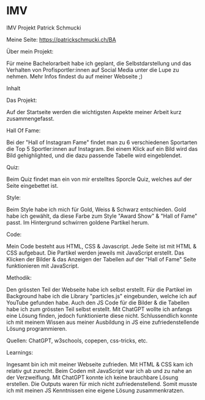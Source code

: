 # IMV
IMV Projekt Patrick Schmucki

Meine Seite: https://patrickschmucki.ch/BA

Über mein Projekt:

Für meine Bachelorarbeit habe ich geplant, die Selbstdarstellung und das Verhalten von Profisportler:innen auf Social Media unter die Lupe zu nehmen. Mehr Infos findest du auf meiner Webseite ;)  

Inhalt

Das Projekt:

Auf der Startseite werden die wichtigsten Aspekte meiner Arbeit kurz zusammengefasst.

Hall Of Fame:

Bei der "Hall of Instagram Fame" findet man zu 6 verschiedenen Sportarten die Top 5 Sportler:innen auf Instagram.
Bei einem Klick auf ein Bild wird das Bild gehighlighted, und die dazu passende Tabelle wird eingeblendet.

Quiz:

Beim Quiz findet man ein von mir erstelltes Sporcle Quiz, welches auf der Seite eingebettet ist.

Style:

Beim Style habe ich mich für Gold, Weiss & Schwarz entschieden. Gold habe ich gewählt, da diese Farbe zum Style "Award Show" & "Hall of Fame" passt. Im Hintergrund schwirren goldene Partikel herum.

Code:

Mein Code besteht aus HTML, CSS & Javascript. Jede Seite ist mit HTML & CSS aufgebaut. Die Partikel werden jeweils mit JavaScript erstellt. Das Klicken der Bilder & das Anzeigen der Tabellen auf der "Hall of Fame" Seite funktionieren mit JavaScript.  

Methodik:

Den grössten Teil der Webseite habe ich selbst erstellt. Für die Partikel im Background habe ich die Library "particles.js" eingebunden, welche ich auf YouTube gefunden habe. Auch den JS Code für die Bilder & die Tabellen habe ich zum grössten Teil selbst erstellt. Mit ChatGPT wollte ich anfangs eine Lösung finden, jedoch funktionierte diese nicht. Schlussendlich konnte ich mit meinem Wissen aus meiner Ausbildung in JS eine zufriedenstellende Lösung programmieren.

Quellen: ChatGPT, w3schools, copepen, css-tricks, etc.

Learnings:

Ingesamt bin ich mit meiner Webseite zufrieden. Mit HTML & CSS kam ich relativ gut zurecht. Beim Coden mit JavaScript war ich ab und zu nahe an der Verzweiflung. Mit ChatGPT konnte ich keine brauchbare Lösung erstellen. Die Outputs waren für mich nicht zufriedenstellend. Somit musste ich mit meinen JS Kenntnissen eine eigene Lösung zusammenkratzen.  
